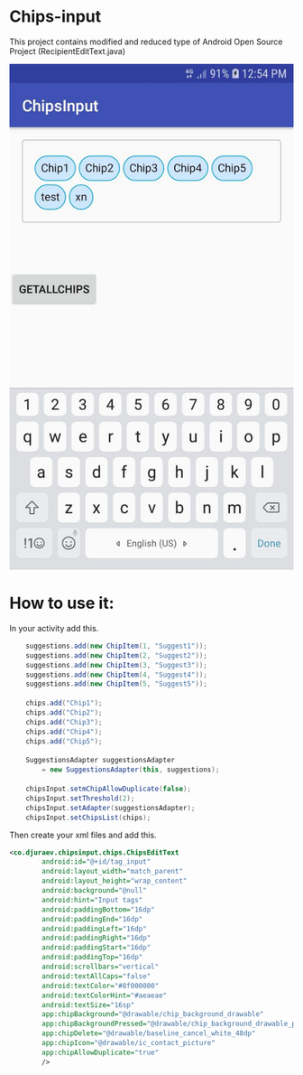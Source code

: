# Chips-input
This project contains modified and reduced type of Android Open Source Project (RecipientEditText.java)

![alt text][logo]

[logo]: https://github.com/DjamshidDjurayev/chips-input/blob/master/example.jpg

# How to use it: 

In your activity add this.

```java
    suggestions.add(new ChipItem(1, "Suggest1"));
    suggestions.add(new ChipItem(2, "Suggest2"));
    suggestions.add(new ChipItem(3, "Suggest3"));
    suggestions.add(new ChipItem(4, "Suggest4"));
    suggestions.add(new ChipItem(5, "Suggest5"));

    chips.add("Chip1");
    chips.add("Chip2");
    chips.add("Chip3");
    chips.add("Chip4");
    chips.add("Chip5");

    SuggestionsAdapter suggestionsAdapter
        = new SuggestionsAdapter(this, suggestions);

    chipsInput.setmChipAllowDuplicate(false);
    chipsInput.setThreshold(2);
    chipsInput.setAdapter(suggestionsAdapter);
    chipsInput.setChipsList(chips);
```
Then create your xml files and add this.
``` xml
<co.djuraev.chipsinput.chips.ChipsEditText
        android:id="@+id/tag_input"
        android:layout_width="match_parent"
        android:layout_height="wrap_content"
        android:background="@null"
        android:hint="Input tags"
        android:paddingBottom="16dp"
        android:paddingEnd="16dp"
        android:paddingLeft="16dp"
        android:paddingRight="16dp"
        android:paddingStart="16dp"
        android:paddingTop="16dp"
        android:scrollbars="vertical"
        android:textAllCaps="false"
        android:textColor="#8f000000"
        android:textColorHint="#aeaeae"
        android:textSize="16sp"
        app:chipBackground="@drawable/chip_background_drawable"
        app:chipBackgroundPressed="@drawable/chip_background_drawable_pressed"
        app:chipDelete="@drawable/baseline_cancel_white_48dp"
        app:chipIcon="@drawable/ic_contact_picture"
        app:chipAllowDuplicate="true"
        />
```

